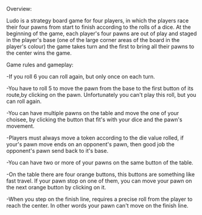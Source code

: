 Overview:

Ludo is a strategy board game for four players, in which the players race their 
four pawns from start to finish according to the rolls of a dice.
At the beginning of the game, each player's four pawns are out of play and 
staged in the player's base (one of the large corner areas of the board in the player's colour)
the game takes turn and the first to bring all their pawns to the center wins the game. 

Game rules and gameplay:

-If you roll 6 you can roll again, but only once on each turn.

-You have to roll 5 to move the pawn from the base to the first button of its 
 route,by clicking on the pawn. Unfortunately you can't play this roll, 
 but you can roll again.

-You can have multiple pawns on the table and move the one of your choisee, by clicking
 the button that fit's with your dice and the pawn's movement.

-Players must always move a token according to the die value rolled, if your's 
 pawn move ends on an opponent's pawn, then good job the opponent's pawn send 
 back to it's base.

-You can have two or more of your pawns on the same button of the table.

-On the table there are four orange buttons, this buttons are something like fast travel. 
 If your pawn stop on one of them, you can move your pawn on the next orange button by 
 clicking on it.

-When you step on the finish line, requires a precise roll from the player to reach
 the center. In other words your pawn can't move on the finish line.
